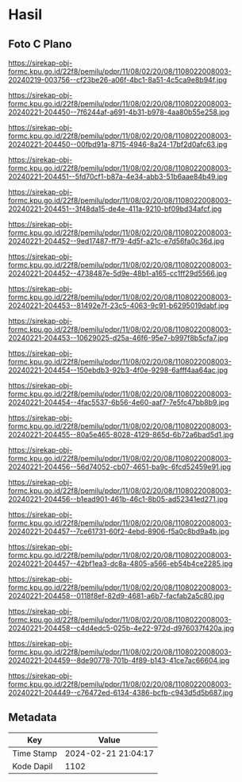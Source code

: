 # Hasil

## Foto C Plano

https://sirekap-obj-formc.kpu.go.id/22f8/pemilu/pdpr/11/08/02/20/08/1108022008003-20240219-003756--cf23be26-a06f-4bc1-8a51-4c5ca9e8b94f.jpg

https://sirekap-obj-formc.kpu.go.id/22f8/pemilu/pdpr/11/08/02/20/08/1108022008003-20240221-204450--7f6244af-a691-4b31-b978-4aa80b55e258.jpg

https://sirekap-obj-formc.kpu.go.id/22f8/pemilu/pdpr/11/08/02/20/08/1108022008003-20240221-204450--00fbd91a-8715-4946-8a24-17bf2d0afc63.jpg

https://sirekap-obj-formc.kpu.go.id/22f8/pemilu/pdpr/11/08/02/20/08/1108022008003-20240221-204451--5fd70cf1-b87a-4e34-abb3-51b6aae84b49.jpg

https://sirekap-obj-formc.kpu.go.id/22f8/pemilu/pdpr/11/08/02/20/08/1108022008003-20240221-204451--3f48da15-de4e-411a-9210-bf09bd34afcf.jpg

https://sirekap-obj-formc.kpu.go.id/22f8/pemilu/pdpr/11/08/02/20/08/1108022008003-20240221-204452--9ed17487-ff79-4d5f-a21c-e7d56fa0c36d.jpg

https://sirekap-obj-formc.kpu.go.id/22f8/pemilu/pdpr/11/08/02/20/08/1108022008003-20240221-204452--4738487e-5d9e-48b1-a165-cc1ff29d5566.jpg

https://sirekap-obj-formc.kpu.go.id/22f8/pemilu/pdpr/11/08/02/20/08/1108022008003-20240221-204453--81492e7f-23c5-4063-9c91-b6295019dabf.jpg

https://sirekap-obj-formc.kpu.go.id/22f8/pemilu/pdpr/11/08/02/20/08/1108022008003-20240221-204453--10629025-d25a-46f6-95e7-b997f8b5cfa7.jpg

https://sirekap-obj-formc.kpu.go.id/22f8/pemilu/pdpr/11/08/02/20/08/1108022008003-20240221-204454--150ebdb3-92b3-4f0e-9298-6afff4aa64ac.jpg

https://sirekap-obj-formc.kpu.go.id/22f8/pemilu/pdpr/11/08/02/20/08/1108022008003-20240221-204454--4fac5537-6b56-4e60-aaf7-7e5fc47bb8b9.jpg

https://sirekap-obj-formc.kpu.go.id/22f8/pemilu/pdpr/11/08/02/20/08/1108022008003-20240221-204455--80a5e465-8028-4129-865d-6b72a6bad5d1.jpg

https://sirekap-obj-formc.kpu.go.id/22f8/pemilu/pdpr/11/08/02/20/08/1108022008003-20240221-204456--56d74052-cb07-4651-ba9c-6fcd52459e91.jpg

https://sirekap-obj-formc.kpu.go.id/22f8/pemilu/pdpr/11/08/02/20/08/1108022008003-20240221-204456--b1ead901-461b-46c1-8b05-ad52341ed271.jpg

https://sirekap-obj-formc.kpu.go.id/22f8/pemilu/pdpr/11/08/02/20/08/1108022008003-20240221-204457--7ce61731-60f2-4ebd-8906-f5a0c8bd9a4b.jpg

https://sirekap-obj-formc.kpu.go.id/22f8/pemilu/pdpr/11/08/02/20/08/1108022008003-20240221-204457--42bf1ea3-dc8a-4805-a566-eb54b4ce2285.jpg

https://sirekap-obj-formc.kpu.go.id/22f8/pemilu/pdpr/11/08/02/20/08/1108022008003-20240221-204458--0118f8ef-82d9-4681-a6b7-facfab2a5c80.jpg

https://sirekap-obj-formc.kpu.go.id/22f8/pemilu/pdpr/11/08/02/20/08/1108022008003-20240221-204458--c4d4edc5-025b-4e22-972d-d976037f420a.jpg

https://sirekap-obj-formc.kpu.go.id/22f8/pemilu/pdpr/11/08/02/20/08/1108022008003-20240221-204459--8de90778-701b-4f89-b143-41ce7ac66604.jpg

https://sirekap-obj-formc.kpu.go.id/22f8/pemilu/pdpr/11/08/02/20/08/1108022008003-20240221-204449--c76472ed-6134-4386-bcfb-c943d5d5b687.jpg


## Metadata

| Key        | Value               |
| ---------- | ------------------- |
| Time Stamp | 2024-02-21 21:04:17 |
| Kode Dapil | 1102                |



